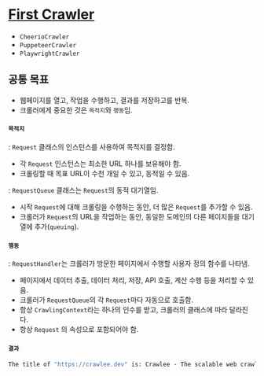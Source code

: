 # [First Crawler](https://crawlee.dev/docs/introduction/first-crawler)

- `CheerioCrawler`
- `PuppeteerCrawler`
- `PlaywrightCrawler`


## 공통 목표

- 웹페이지를 열고, 작업을 수행하고, 결과를 저장하고를 반복.
- 크롤러에게 중요한 것은 `목적지`와 `행동`임.


#### `목적지`

: `Request` 클래스의 인스턴스를 사용하여 목적지를 결정함.

- 각 `Request` 인스턴스는 최소한 URL 하나를 보유해야 함.
- 크롤링할 때 목표 URL이 수천 개일 수 있고, 동적일 수 있음.

: `RequestQueue` 클래스는 `Request`의 동적 대기열임.

- 시작 `Request`에 대해 크롤링을 수행하는 동안, 더 많은 `Request`를 추가할 수 있음.
- 크롤러가 `Request`의 URL을 작업하는 동안, 동일한 도메인의 다른 페이지들을 대기열에 추가(`queuing`).


#### `행동`

: `RequestHandler`는 크롤러가 방문한 페이지에서 수행할 사용자 정의 함수를 나타냄.

- 페이지에서 데이터 추출, 데이터 처리, 저장, API 호출, 계산 수행 등을 처리할 수 있음.
- 크롤러가 `RequestQueue`의 각 `Request`마다 자동으로 호출함.
- 항상 `CrawlingContext`라는 하나의 인수를 받고, 크롤러의 클래스에 따라 달라진다.
- 항상 `Request` 의 속성으로 포함되어야 함.


#### `결과`

```sh
The title of "https://crawlee.dev" is: Crawlee · The scalable web crawling, scraping and automation library for JavaScript/Node.js | Crawlee.
```
